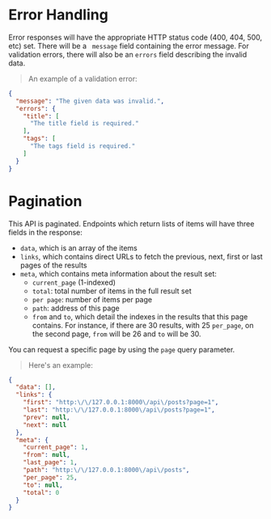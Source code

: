 # Error Handling
Error responses will have the appropriate HTTP status code (400, 404, 500, etc) set. There will be a ` message` field containing the error message. For validation errors, there will also be an `errors` field describing the invalid data.

> An example of a validation error:

```json
{
  "message": "The given data was invalid.",
  "errors": {
    "title": [
      "The title field is required."
    ],
    "tags": [
      "The tags field is required."
    ]
  }
}
```

# Pagination
This API is paginated. Endpoints which return lists of items will have three fields in the response:
- `data`, which is an array of the items
- `links`, which contains direct URLs to fetch the previous, next, first or last pages of the results
- `meta`, which contains meta information about the result set:
  - `current_page` (1-indexed)
  - `total`: total number of items in the full result set
  - `per page`: number of items per page
  - `path`: address of this page 
  - `from` and `to`, which detail the indexes in the results that this page contains. For instance, if there are 30 results, with 25 `per_page`, on the second page, `from` will be 26 and `to` will be 30.

You can request a specific page by using the `page` query parameter.

> Here's an example:

```json
{
  "data": [],
  "links": {
    "first": "http:\/\/127.0.0.1:8000\/api\/posts?page=1",
    "last": "http:\/\/127.0.0.1:8000\/api\/posts?page=1",
    "prev": null,
    "next": null
  },
  "meta": {
    "current_page": 1,
    "from": null,
    "last_page": 1,
    "path": "http:\/\/127.0.0.1:8000\/api\/posts",
    "per_page": 25,
    "to": null,
    "total": 0
  }
}
```